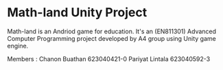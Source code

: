 # Math-land Unity Project
Math-land is an Andriod game for education.
It's an (EN811301) Advanced Computer Programming project developed by A4 group using Unity game engine.

Members :
Chanon Buathan			623040421-0
Pariyat  Lintala			623040592-3

